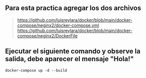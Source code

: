 ## Para esta practica agregar los dos archivos
> https://github.com/luisreylara/docker/blob/main/docker-compose/neginx2/docker-compose.yml
> https://github.com/luisreylara/docker/blob/main/docker-compose/neginx2/DockerFile

## Ejecutar el siguiente comando y observe la salida, debe aparecer el mensaje "Hola!"
```
docker-compose up -d --build
```

